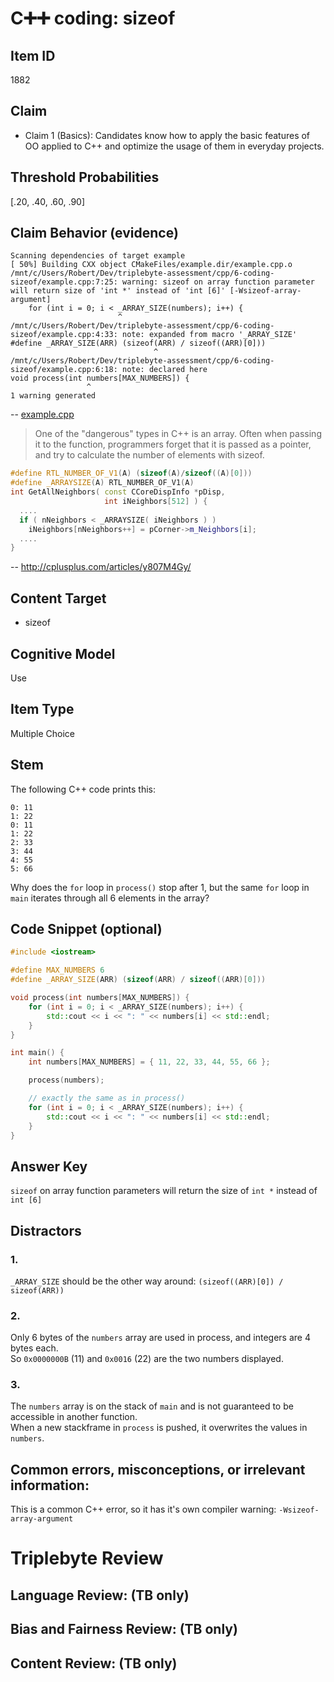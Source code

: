 # C➕➕ coding: sizeof

## Item ID
1882

## Claim
-   Claim 1 (Basics): Candidates know how to apply the basic features of OO applied to C++ and optimize the usage of them in everyday projects.

## Threshold Probabilities
[.20, .40, .60, .90]

## Claim Behavior (evidence)
```
Scanning dependencies of target example
[ 50%] Building CXX object CMakeFiles/example.dir/example.cpp.o
/mnt/c/Users/Robert/Dev/triplebyte-assessment/cpp/6-coding-sizeof/example.cpp:7:25: warning: sizeof on array function parameter will return size of 'int *' instead of 'int [6]' [-Wsizeof-array-argument]
    for (int i = 0; i < _ARRAY_SIZE(numbers); i++) {
                        ^
/mnt/c/Users/Robert/Dev/triplebyte-assessment/cpp/6-coding-sizeof/example.cpp:4:33: note: expanded from macro '_ARRAY_SIZE'
#define _ARRAY_SIZE(ARR) (sizeof(ARR) / sizeof((ARR)[0]))
                                ^
/mnt/c/Users/Robert/Dev/triplebyte-assessment/cpp/6-coding-sizeof/example.cpp:6:18: note: declared here
void process(int numbers[MAX_NUMBERS]) {
                 ^
1 warning generated
```
-- [example.cpp](./example.cpp)


> One of the "dangerous" types in C++ is an array. Often when passing it to the function, programmers forget that it is passed as a pointer, and try to calculate the number of elements with sizeof.
```cpp
#define RTL_NUMBER_OF_V1(A) (sizeof(A)/sizeof((A)[0]))
#define _ARRAYSIZE(A) RTL_NUMBER_OF_V1(A)
int GetAllNeighbors( const CCoreDispInfo *pDisp,
                     int iNeighbors[512] ) {
  ....
  if ( nNeighbors < _ARRAYSIZE( iNeighbors ) ) 
    iNeighbors[nNeighbors++] = pCorner->m_Neighbors[i];
  .... 
} 
```
-- http://cplusplus.com/articles/y807M4Gy/

## Content Target
* sizeof

## Cognitive Model
Use

## Item Type
Multiple Choice

## Stem

The following C++ code prints this:
```
0: 11
1: 22
0: 11
1: 22
2: 33
3: 44
4: 55
5: 66
```

Why does the `for` loop in `process()` stop after 1, but the same `for` loop in `main` iterates through all 6 elements in the array?

## Code Snippet (optional)
```cpp
#include <iostream>

#define MAX_NUMBERS 6
#define _ARRAY_SIZE(ARR) (sizeof(ARR) / sizeof((ARR)[0]))

void process(int numbers[MAX_NUMBERS]) {
    for (int i = 0; i < _ARRAY_SIZE(numbers); i++) {
        std::cout << i << ": " << numbers[i] << std::endl;
    }
}

int main() {
    int numbers[MAX_NUMBERS] = { 11, 22, 33, 44, 55, 66 };

    process(numbers);

    // exactly the same as in process()
    for (int i = 0; i < _ARRAY_SIZE(numbers); i++) {
        std::cout << i << ": " << numbers[i] << std::endl;
    }
}
```

## Answer Key
`sizeof` on array function parameters will return the size of `int *` instead of `int [6]`


## Distractors
### 1.
`_ARRAY_SIZE` should be the other way around: `(sizeof((ARR)[0]) / sizeof(ARR))`


### 2.
Only 6 bytes of the `numbers` array are used in process, and integers are 4 bytes each.  
So `0x0000000B` (11) and `0x0016` (22) are the two numbers displayed.


### 3.
The `numbers` array is on the stack of `main` and is not guaranteed to be accessible in another function.  
When a new stackframe in `process` is pushed, it overwrites the values in `numbers`.


## Common errors, misconceptions, or irrelevant information:
This is a common C++ error, so it has it's own compiler warning: `-Wsizeof-array-argument`

# Triplebyte Review


## Language Review: (TB only)


## Bias and Fairness Review: (TB only)


## Content Review: (TB only)
